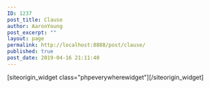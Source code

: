 ```yaml
---
ID: 1237
post_title: Clause
author: AaronYoung
post_excerpt: ""
layout: page
permalink: http://localhost:8888/post/clause/
published: true
post_date: 2019-04-16 21:11:40
---
```

<div id="pl-1237"  class="panel-layout" ><div id="pg-1237-0"  class="panel-grid panel-no-style"  data-ratio="1"  data-ratio-direction="right" ><div id="pgc-1237-0-0"  class="panel-grid-cell"  data-weight="1" ><div id="panel-1237-0-0-0" class="so-panel widget widget_phpeverywherewidget phpeverywherewidget panel-first-child panel-last-child" data-index="0" data-style="{&quot;background_image_attachment&quot;:false,&quot;background_display&quot;:&quot;tile&quot;,&quot;animation_once&quot;:&quot;&quot;}" >[siteorigin_widget class="phpeverywherewidget"]<input type="hidden" value="{&quot;instance&quot;:{&quot;title&quot;:&quot;&quot;,&quot;content&quot;:&quot;&lt;br\/&gt;&lt;br\/&gt;\n&lt;div style=\&quot;margin:0 auto;\&quot;&gt;\n&lt;h4&gt;\u5728\u60a8\u4e0b\u5355\u4e4b\u524d\uff0c\u60a8\u9700\u8981\u8ba4\u771f\u9605\u8bfb\u5e76\u540c\u610f\u4e00\u4e0b\u6761\u6b3e\uff0c\u786e\u8ba4\u60a8\u7684\u5feb\u9012\u7269\u54c1\u6ca1\u6709\u8fdd\u6cd5\u56fd\u9645\u8fd0\u8f93\u76f8\u5173\u6761\u4f8b\uff0c\u5e76\u4e14\u68c0\u67e5\u60a8\u6240\u7533\u62a5\u7684\u7269\u54c1\u662f\u5426\u7b26\u5408\u76f8\u5173\u7684\u4fdd\u9669\u8d54\u507f\u6761\u6b3e\u3002&lt;\/h4&gt;\n&lt;ol&gt;\n&lt;li&gt;\u6211\u5df2\u9605\u8bfb\u5e76\u540c&lt;a href=\&quot;https:\/\/www.sureget.eu\/home\/cms\/iteminfo.html?mid=1&amp;aid=39\&quot; target=\&quot;_blank\&quot;&gt;\u300a\u4e2a\u4eba\u9690\u79c1\u4fdd\u62a4\u6761\u6b3e\u300b&lt;\/a&gt;\uff0c\u5e76\u786e\u8ba4\u6240\u5bc4\u7269\u54c1\u7b26\u5408\u76f8\u5e94\u56fd\u9645\u8fdb\u51fa\u53e3\u53ca\u8fdd\u7981\u54c1\u63a7\u5236\u6761\u4f8b\u3002&lt;\/li&gt;\n&lt;li&gt;\u6211\u540c\u610f\u82e5\u56e0\u672c\u4eba\u63d0\u4f9b\u7684\u5305\u88f9\u5c3a\u5bf8\u6216\u91cd\u91cf\u4fe1\u606f\u4e0e\u5b9e\u9645\u4e0d\u7b26\uff0c\u800c\u5bfc\u81f4\u7684\u989d\u5916\u8d39\u7528\uff0c\u987a\u8fbe\u56fd\u9645\u516c\u53f8\u6709\u6743\u4ece\u6211\u6240\u63d0\u4f9b\u7684\u94f6\u884c\u5361\u4fe1\u606f\u5bf9\u5e94\u7684\u94f6\u884c\u8d26\u6237\u5185\u6263\u9664\u76f8\u5e94\u8d39\u7528\u3002&lt;\/li&gt;\n&lt;li&gt;\u6211\u540c\u610f\u7531\u672c\u4eba\u6216\u76f8\u5e94\u53d1\u4ef6\u4eba\u627f\u62c5\u53d6\u8d27\u56fd\u5bb6\u6240\u4ea7\u751f\u7684\u6240\u6709\u989d\u5916\u5173\u7a0e\uff08\u8be6\u89c1\uff1a&lt;a href=\&quot;https:\/\/www.sureget.eu\/home\/cms\/iteminfo.html?mid=1&amp;aid=40\&quot; target=\&quot;_blank\&quot;&gt;\u300a\u4e2d\u56fd\u5165\u5883\u4e2a\u4eba\u90ae\u9012\u7269\u54c1\u5b8c\u7a0e\u4ef7\u683c\u8868\u300b&lt;\/a&gt;\uff09\u3002&lt;\/li&gt;\n&lt;li&gt;\u6211\u786e\u8ba4\u6240\u63d0\u4f9b\u7684\u5305\u88f9\u5185\u7269\u54c1\u4fe1\u606f\uff08\u79cd\u7c7b\uff0c\u6570\u91cf\uff0c\u4ef7\u683c\uff09\u4e0e\u5b9e\u9645\u5305\u88f9\u5185\u7269\u54c1\u76f8\u7b26\u3002&lt;\/li&gt;\n&lt;\/ol&gt;\n&lt;\/div&gt;&quot;,&quot;eds_animation_class&quot;:&quot;&quot;,&quot;animation&quot;:&quot;&quot;,&quot;anchor&quot;:&quot;&quot;,&quot;anchor-placement&quot;:&quot;&quot;,&quot;easing&quot;:&quot;&quot;,&quot;offset&quot;:&quot;&quot;,&quot;duration&quot;:&quot;&quot;,&quot;delay&quot;:&quot;&quot;,&quot;once&quot;:0,&quot;so_sidebar_emulator_id&quot;:&quot;phpeverywherewidget-123710000&quot;,&quot;option_name&quot;:&quot;widget_phpeverywherewidget&quot;},&quot;args&quot;:{&quot;before_widget&quot;:&quot;&lt;div id=\&quot;panel-1237-0-0-0\&quot; class=\&quot;so-panel widget widget_phpeverywherewidget phpeverywherewidget panel-first-child panel-last-child\&quot; data-index=\&quot;0\&quot; data-style=\&quot;{&amp;quot;background_image_attachment&amp;quot;:false,&amp;quot;background_display&amp;quot;:&amp;quot;tile&amp;quot;,&amp;quot;animation_once&amp;quot;:&amp;quot;&amp;quot;}\&quot; &gt;&quot;,&quot;after_widget&quot;:&quot;&lt;\/div&gt;&quot;,&quot;before_title&quot;:&quot;&lt;h3 class=\&quot;widget-title\&quot;&gt;&quot;,&quot;after_title&quot;:&quot;&lt;\/h3&gt;&quot;,&quot;widget_id&quot;:&quot;widget-0-0-0&quot;}}" />[/siteorigin_widget]</div></div></div></div>